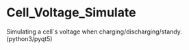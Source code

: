 # Cell_Voltage_Simulate
Simulating a cell`s voltage when charging/discharging/standy.(python3/pyqt5)
